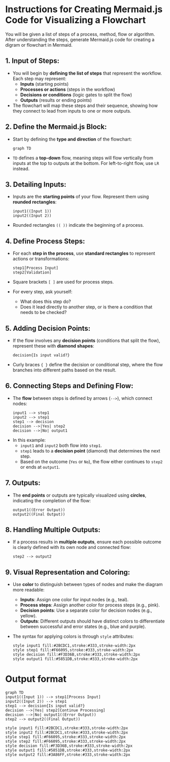# Instructions for Creating Mermaid.js Code for Visualizing a Flowchart
You will be given a list of steps of a process, method, flow or algorithm. After understanding the steps, generate Mermaid.js code for creating a digram or flowchart in Mermaid.

## 1. **Input of Steps**:
   - You will begin by **defining the list of steps** that represent the workflow. Each step may represent:
     - **Inputs** (starting points)
     - **Processes or actions** (steps in the workflow)
     - **Decisions or conditions** (logic gates to split the flow)
     - **Outputs** (results or ending points)
   - The flowchart will map these steps and their sequence, showing how they connect to lead from inputs to one or more outputs.

## 2. **Define the Mermaid.js Block**:
   - Start by defining the **type and direction** of the flowchart:
     ```mermaid
     graph TD
     ```
   - `TD` defines a **top-down** flow, meaning steps will flow vertically from inputs at the top to outputs at the bottom. For left-to-right flow, use `LR` instead.

## 3. **Detailing Inputs**:
   - Inputs are the **starting points** of your flow. Represent them using **rounded rectangles**:
     ```mermaid
     input1((Input 1))
     input2((Input 2))
     ```
   - Rounded rectangles `(( ))` indicate the beginning of a process.

## 4. **Define Process Steps**:
   - For each **step in the process**, use **standard rectangles** to represent actions or transformations:
     ```mermaid
     step1[Process Input]
     step2[Validation]
     ```
   - Square brackets `[ ]` are used for process steps.

   - For every step, ask yourself:
     - What does this step do?
     - Does it lead directly to another step, or is there a condition that needs to be checked?

## 5. **Adding Decision Points**:
   - If the flow involves any **decision points** (conditions that split the flow), represent these with **diamond shapes**:
     ```mermaid
     decision{Is input valid?}
     ```
   - Curly braces `{ }` define the decision or conditional step, where the flow branches into different paths based on the result.

## 6. **Connecting Steps and Defining Flow**:
   - The **flow** between steps is defined by arrows (`-->`), which connect nodes:
     ```mermaid
     input1 --> step1
     input2 --> step1
     step1 --> decision
     decision -->|Yes| step2
     decision -->|No| output1
     ```
   - In this example:
     - `input1` and `input2` both flow into `step1`.
     - `step1` leads to a **decision point** (diamond) that determines the next step.
     - Based on the outcome (`Yes` or `No`), the flow either continues to `step2` or ends at `output1`.

## 7. **Outputs**:
   - The **end points** or outputs are typically visualized using **circles**, indicating the completion of the flow:
     ```mermaid
     output1((Error Output))
     output2((Final Output))
     ```

## 8. **Handling Multiple Outputs**:
   - If a process results in **multiple outputs**, ensure each possible outcome is clearly defined with its own node and connected flow:
     ```mermaid
     step2 --> output2
     ```

## 9. **Visual Representation and Coloring**:
   - Use **color** to distinguish between types of nodes and make the diagram more readable:
     - **Inputs**: Assign one color for input nodes (e.g., teal).
     - **Process steps**: Assign another color for process steps (e.g., pink).
     - **Decision points**: Use a separate color for decision nodes (e.g., yellow).
     - **Outputs**: Different outputs should have distinct colors to differentiate between successful and error states (e.g., blue and purple).

   - The syntax for applying colors is through `style` attributes:
     ```mermaid
     style input1 fill:#2BCDC1,stroke:#333,stroke-width:2px
     style step1 fill:#F66095,stroke:#333,stroke-width:2px
     style decision fill:#F3D36B,stroke:#333,stroke-width:2px
     style output1 fill:#5851DB,stroke:#333,stroke-width:2px
     ```

# Output format
```mermaid
graph TD
input1((Input 1)) --> step1[Process Input]
input2((Input 2)) --> step1
step1 --> decision{Is input valid?}
decision -->|Yes| step2[Continue Processing]
decision -->|No| output1((Error Output))
step2 --> output2((Final Output))

style input1 fill:#2BCDC1,stroke:#333,stroke-width:2px
style input2 fill:#2BCDC1,stroke:#333,stroke-width:2px
style step1 fill:#F66095,stroke:#333,stroke-width:2px
style step2 fill:#F66095,stroke:#333,stroke-width:2px
style decision fill:#F3D36B,stroke:#333,stroke-width:2px
style output1 fill:#5851DB,stroke:#333,stroke-width:2px
style output2 fill:#3A86FF,stroke:#333,stroke-width:2px
```
